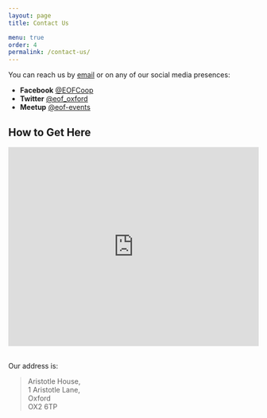 ```yaml
---
layout: page
title: Contact Us

menu: true
order: 4
permalink: /contact-us/
---
```


You can reach us by [email](mailto:info@eof.org.uk) or on any of our social media presences:

* **Facebook** [@EOFCoop](https://facebook.com/EOFCoop)
* **Twitter**  [@eof_oxford](https://twitter.com/@eof_oxford)
* **Meetup**  [@eof-events](https://www.meetup.com/eof-events)

## How to Get Here

<div style="width: 100%"><iframe width="100%" height="400" src="https://maps.google.com/maps?width=100%&amp;height=500&amp;hl=en&amp;q=Aristotle%20House+(EOF%20Hackspace)&amp;ie=UTF8&amp;t=&amp;z=13&amp;iwloc=B&amp;output=embed" frameborder="0" scrolling="no" marginheight="0" marginwidth="0"><a href="https://www.maps.ie/create-google-map/">Google map generator</a></iframe></div><br />

Our address is:
> Aristotle House,<br/>
> 1 Aristotle Lane,<br/>
> Oxford<br/>
> OX2 6TP
